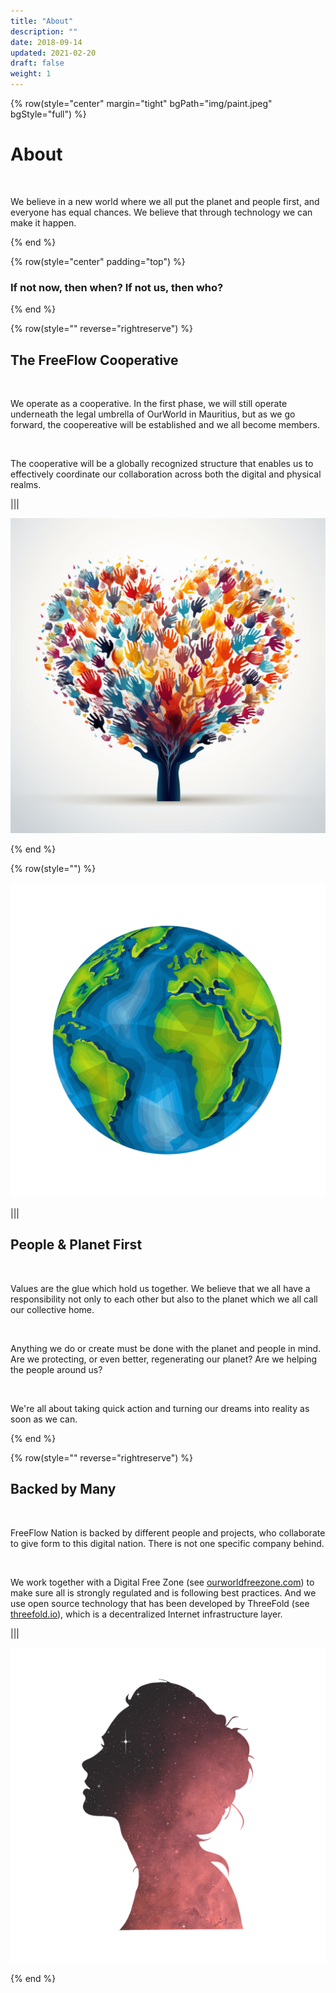 ```yaml
---
title: "About"
description: ""
date: 2018-09-14
updated: 2021-02-20
draft: false
weight: 1
---
```


<!-- section 1 -->

{% row(style="center" margin="tight" bgPath="img/paint.jpeg" bgStyle="full") %} 

<div class="text-white">

# About

<br>

We believe in a new world where we all put the planet and people first, and everyone has equal chances. We believe that through technology we can make it happen.

</div>

{% end %}

<div class="container mx-auto">

{% row(style="center" padding="top") %}

### If not **now**, then when? If not **us**, then who?

{% end %}

<!-- section 2 -->

{% row(style="" reverse="rightreserve") %}

## The FreeFlow Cooperative

<br>

We operate as a cooperative. In the first phase, we will still operate underneath the legal umbrella of OurWorld in Mauritius, but as we go forward, the coopereative will be established and we all become members.

<br>

The cooperative will be a globally recognized structure that enables us to effectively coordinate our collaboration across both the digital and physical realms.

|||

![Image](./img/cooperative.png)

{% end %}

<!-- section 3 -->

{% row(style="") %}

![Image](./img/planet.png#mx-auto)

|||

## People & Planet First

<br/>

Values are the glue which hold us together. We believe that we all have a responsibility not only to each other but also to the planet which we all call our collective home.

<br/>

Anything we do or create must be done with the planet and people in mind. Are we protecting, or even better, regenerating our planet? Are we helping the people around us?

<br/>

We're all about taking quick action and turning our dreams into reality as soon as we can.

{% end %}

<!-- section 4 -->

{% row(style="" reverse="rightreserve") %}

## Backed by Many

<br>

FreeFlow Nation is backed by different people and projects, who collaborate to give form to this digital nation. There is not one specific company behind.

<br/>

We work together with a Digital Free Zone (see [ourworldfreezone.com](https://ourworldfreezone.com)) to make sure all is strongly regulated and is following best practices. And we use open source technology that has been developed by ThreeFold (see [threefold.io](https://threefold.io)), which is a decentralized Internet infrastructure layer.

|||

![Image](./img/backed.png#large#mx-auto)

{% end %}

</div>